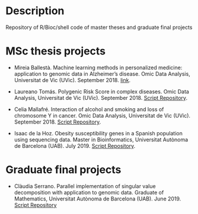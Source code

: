 # Description

Repository of R/Bioc/shell code of master theses and graduate final projects

# MSc thesis projects 

- Mireia Ballestà. Machine learning methods in personalized medicine: application to genomic data in Alzheimer’s disease. Omic Data Analysis, Universitat de Vic (UVic). September 2018. [link](https://github.com/isglobal-brge/master_thesis/tree/master/machine_learning).

- Laureano Tomás. Polygenic Risk Score in complex diseases. Omic Data Analysis, Universitat de Vic (UVic). September 2018. [Script Repository](https://github.com/isglobal-brge/master_thesis/tree/master/genetic_score).

- Celia Mallafré. Interaction of alcohol and smoking and loss of chromosome Y in cancer. Omic Data Analysis, Universitat de Vic (UVic). September 2018. [Script Repository](https://github.com/isglobal-brge/master_thesis/tree/master/LOY_interaction).

- Isaac de la Hoz. Obesity susceptibility genes in a Spanish population using sequencing data. Master in Bioinformatics, Universitat Autònoma de Barcelona (UAB). July 2019. [Script Repository](https://github.com/isglobal-brge/master_thesis/tree/master/obesitySeq).


# Graduate final projects

- Clàudia Serrano. Parallel implementation of singular value decomposition with application to genomic data. Graduate of Mathematics, Universitat Autònoma de Barcelona (UAB). June 2019. [Script Repository](https://github.com/isglobal-brge/master_thesis/tree/master/parallel_SVD)

